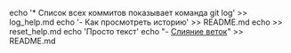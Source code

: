 echo '* Список всех коммитов показывает команда git log' >> log_help.md echo '- Как просмотреть историю' >> README.md echo >> reset_help.md
echo 'Просто текст'
echo "- [Слияние веток](./merge_help.md)" >> README.md 